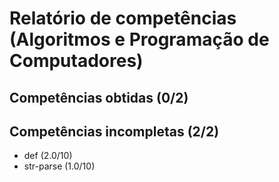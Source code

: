 # Relatório de competências (Algoritmos e Programação de Computadores)

## Competências obtidas (0/2)


## Competências incompletas (2/2)

* def (2.0/10)
* str-parse (1.0/10)